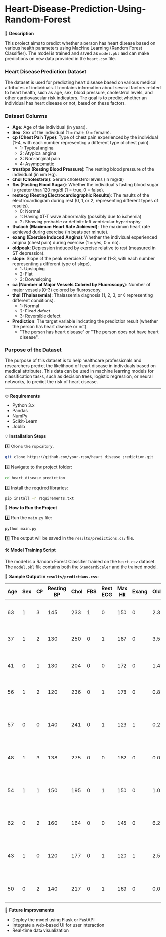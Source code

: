 
# Heart-Disease-Prediction-Using-Random-Forest

📜 **Description**

This project aims to predict whether a person has heart disease based on various health parameters using Machine Learning (Random Forest Classifier). The model is trained and saved as `model.pkl` and can make predictions on new data provided in the `heart.csv` file.

### Heart Disease Prediction Dataset

The dataset is used for predicting heart disease based on various medical attributes of individuals. It contains information about several factors related to heart health, such as age, sex, blood pressure, cholesterol levels, and other cardiovascular risk indicators. The goal is to predict whether an individual has heart disease or not, based on these factors.

### Dataset Columns

- **Age**: Age of the individual (in years).
- **Sex**: Sex of the individual (1 = male, 0 = female).
- **cp (Chest Pain Type)**: Type of chest pain experienced by the individual (1-4, with each number representing a different type of chest pain).
  - 1: Typical angina
  - 2: Atypical angina
  - 3: Non-anginal pain
  - 4: Asymptomatic
- **trestbps (Resting Blood Pressure)**: The resting blood pressure of the individual (in mm Hg).
- **chol (Cholesterol)**: Serum cholesterol levels (in mg/dl).
- **fbs (Fasting Blood Sugar)**: Whether the individual's fasting blood sugar is greater than 120 mg/dl (1 = true, 0 = false).
- **restecg (Resting Electrocardiographic Results)**: The results of the electrocardiogram during rest (0, 1, or 2, representing different types of results).
  - 0: Normal
  - 1: Having ST-T wave abnormality (possibly due to ischemia)
  - 2: Showing probable or definite left ventricular hypertrophy
- **thalach (Maximum Heart Rate Achieved)**: The maximum heart rate achieved during exercise (in beats per minute).
- **exang (Exercise Induced Angina)**: Whether the individual experienced angina (chest pain) during exercise (1 = yes, 0 = no).
- **oldpeak**: Depression induced by exercise relative to rest (measured in ST depression).
- **slope**: Slope of the peak exercise ST segment (1-3, with each number representing a different type of slope).
  - 1: Upsloping
  - 2: Flat
  - 3: Downsloping
- **ca (Number of Major Vessels Colored by Fluoroscopy)**: Number of major vessels (0-3) colored by fluoroscopy.
- **thal (Thalassemia)**: Thalassemia diagnosis (1, 2, 3, or 0 representing different conditions).
  - 1: Normal
  - 2: Fixed defect
  - 3: Reversible defect
- **Prediction**: The target variable indicating the prediction result (whether the person has heart disease or not).
  - "The person has heart disease" or "The person does not have heart disease".

### Purpose of the Dataset

The purpose of this dataset is to help healthcare professionals and researchers predict the likelihood of heart disease in individuals based on medical attributes. This data can be used in machine learning models for classification tasks, such as decision trees, logistic regression, or neural networks, to predict the risk of heart disease.

---

⚙️ **Requirements**

- Python 3.x
- Pandas
- NumPy
- Scikit-Learn
- Joblib

💡 **Installation Steps**

1️⃣ Clone the repository:
```bash
git clone https://github.com/your-repo/heart_disease_prediction.git
```

2️⃣ Navigate to the project folder:
```bash
cd heart_disease_prediction
```

3️⃣ Install the required libraries:
```bash
pip install -r requirements.txt
```

🧐 **How to Run the Project**

1️⃣ Run the `main.py` file:
```bash
python main.py
```

2️⃣ The output will be saved in the `results/predictions.csv` file.

🛠️ **Model Training Script**

The model is a Random Forest Classifier trained on the `heart.csv` dataset. The `model.pkl` file contains both the `StandardScaler` and the trained model.

📌 **Sample Output in `results/predictions.csv`:**

| Age | Sex | CP | Resting BP | Chol | FBS | Rest ECG | Max HR | Exang | Oldpeak | Slope | CA | Thal | Prediction                   |
|-----|-----|----|------------|------|-----|----------|--------|--------|---------|-------|----|------|----------------------------|
| 63  | 1   | 3  | 145        | 233  | 1   | 0        | 150    | 0      | 2.3     | 0     | 0  | 1    | The person has heart disease |
| 37  | 1   | 2  | 130        | 250  | 0   | 1        | 187    | 0      | 3.5     | 0     | 0  | 2    | The person has heart disease |
| 41  | 0   | 1  | 130        | 204  | 0   | 0        | 172    | 0      | 1.4     | 2     | 0  | 2    | The person has heart disease |
| 56  | 1   | 2  | 120        | 236  | 0   | 1        | 178    | 0      | 0.8     | 2     | 0  | 2    | The person has heart disease |
| 57  | 0   | 0  | 140        | 241  | 0   | 1        | 123    | 1      | 0.2     | 1     | 0  | 3    | The person does not have heart disease |
| 48  | 1   | 3  | 138        | 275  | 0   | 0        | 182    | 0      | 0.0     | 2     | 0  | 2    | The person has heart disease |
| 54  | 1   | 1  | 150        | 195  | 0   | 1        | 150    | 0      | 1.0     | 2     | 0  | 3    | The person does not have heart disease |
| 62  | 0   | 2  | 160        | 164  | 0   | 0        | 145    | 0      | 6.2     | 3     | 3  | 3    | The person has heart disease |
| 43  | 1   | 0  | 120        | 177  | 0   | 1        | 120    | 1      | 2.5     | 1     | 0  | 2    | The person does not have heart disease |
| 50  | 0   | 2  | 140        | 217  | 0   | 1        | 169    | 0      | 0.0     | 2     | 0  | 2    | The person has heart disease |

🎯 **Future Improvements**

- Deploy the model using Flask or FastAPI
- Integrate a web-based UI for user interaction
- Real-time data visualization
